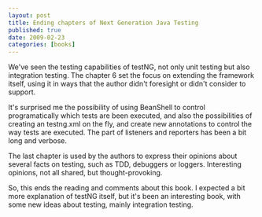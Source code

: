 ```yaml
--- 
layout: post 
title: Ending chapters of Next Generation Java Testing
published: true 
date: 2009-02-23 
categories: [books] 
--- 
```


We've seen the testing capabilities of testNG, not only unit testing but also integration testing. The chapter 6 set the focus on extending the framework itself, using it in ways that the author didn't foresight or didn't consider to support.

It's surprised me the possibility of using BeanShell to control programatically which tests are been executed, and also the possibilities of creating an testng.xml on the fly, and create new annotations to control the way tests are executed. The part of listeners and reporters has been a bit long and verbose.

The last chapter is used by the authors to express their opinions about several facts on testing, such as TDD, debuggers or loggers. Interesting opinions, not all shared, but thought-provoking.

So, this ends the reading and comments about this book. I expected a bit more explanation of testNG itself, but it's been an interesting book, with some new ideas about testing, mainly integration testing.
